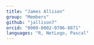 ```yaml
---
title: "James Allison"
group: "Members"
github: "jallison7"
orcid: "0000-0002-0706-8871"
languages: "R, NetLogo, Pascal"
---
```

